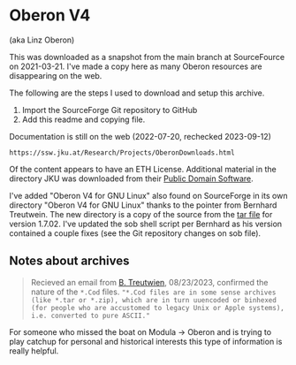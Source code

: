 Oberon V4
=========

(aka Linz Oberon)

This was downloaded as a snapshot from the main branch 
at SourceFource on 2021-03-21. I've made a copy here
as many Oberon resources are disappearing on the web.

The following are the steps I used to download and
setup this archive.

1. Import the SourceForge Git repository to GitHub
2. Add this readme and copying file.

Documentation is still on the web (2022-07-20, rechecked 2023-09-12)

    https://ssw.jku.at/Research/Projects/OberonDownloads.html


Of the content appears to have an ETH License. Additional
material in the directory JKU was downloaded from 
their [Public Domain Software](JKU-Public-Domain). 

I've added "Oberon V4 for GNU Linux" also found on SourceForge
in its own directory "Oberon V4 for GNU Linux" thanks to the
pointer from Bernhard Treutwein. The new directory is a copy of
the source from the [tar file](https://sourceforge.net/projects/oberon/files/Oberon%20V4%20for%20GNU_Linux/1.7.02/oberon-1.7.02.tar.gz/download)
for version 1.7.02. I've updated the sob shell script per Bernhard
as his version contained a couple fixes (see the Git repository
changes on sob file).


## Notes about archives


> Recieved an email from [B. Treutwien](https://github.com/btreut), 08/23/2023, confirmed the nature of the `*.Cod` files.
> `"*.Cod files are in some sense archives (like *.tar or *.zip), which are in turn uuencoded or binhexed (for people who are accustomed to legacy Unix or Apple systems), i.e. converted to pure ASCII."`

For someone who missed the boat on Modula -> Oberon and is trying to play catchup for personal and historical interests this type of information is really helpful.


